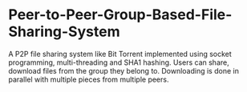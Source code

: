 # Peer-to-Peer-Group-Based-File-Sharing-System
A P2P file sharing system like Bit Torrent implemented using socket programming, multi-threading and SHA1 hashing. Users can share, download files from the group they belong to. Downloading is done in parallel with multiple pieces from multiple peers.
